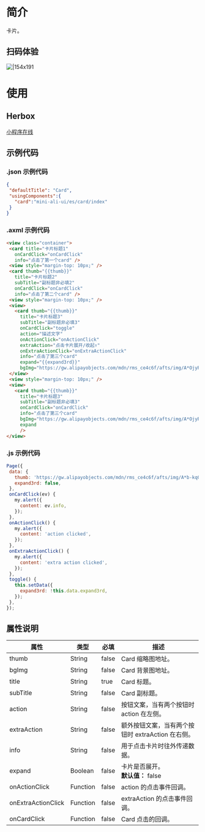 
# 简介
卡片。

## 扫码体验
![|154x191](https://mdn.alipayobjects.com/afts/img/A*tPTnSI54PusAAAAAAAAAAABkAa8wAA/original?bz=openpt_doc&t=ngISZ3PEd03jNify0dMxKwAAAABkMK8AAAAA#align=left&display=inline&height=191&margin=%5Bobject%20Object%5D&originHeight=191&originWidth=154&status=done&style=none&width=154)

# 使用

## Herbox
[小程序在线](https://herbox-embed.alipay.com/s/doc-aliui-card?theme=light&previewZoom=75&chInfo=openhome-doc) 

## 示例代码

### .json 示例代码
```json
{
 "defaultTitle": "Card",
 "usingComponents":{
   "card":"mini-ali-ui/es/card/index"
 }
}
```

### .axml 示例代码
```html
<view class="container">
 <card title="卡片标题1"
   onCardClick="onCardClick"
   info="点击了第一个card" />
 <view style="margin-top: 10px;" />
 <card thumb="{{thumb}}"
   title="卡片标题2"
   subTitle="副标题非必填2"
   onCardClick="onCardClick"
   info="点击了第二个card" />
 <view style="margin-top: 10px;" />
 <view>
   <card thumb="{{thumb}}"
     title="卡片标题3"
     subTitle="副标题非必填3"
     onCardClick="toggle"
     action="描述文字"
     onActionClick="onActionClick"
     extraAction="点击卡片展开/收起↑"
     onExtraActionClick="onExtraActionClick"
     info="点击了第三个card"
     expand="{{expand3rd}}"
     bgImg="https://gw.alipayobjects.com/mdn/rms_ce4c6f/afts/img/A*OjyRRqjLM6MAAAAAAAAAAABkARQnAQ" />
 </view>
 <view style="margin-top: 10px;" />
 <view>
   <card thumb="{{thumb}}"
     title="卡片标题3"
     subTitle="副标题非必填3"
     onCardClick="onCardClick"
     info="点击了第三个card"
     bgImg="https://gw.alipayobjects.com/mdn/rms_ce4c6f/afts/img/A*OjyRRqjLM6MAAAAAAAAAAABkARQnAQ"
     expand
     />
</view>
```

### .js 示例代码
```javascript
Page({
 data: {
   thumb: 'https://gw.alipayobjects.com/mdn/rms_ce4c6f/afts/img/A*b-kqQ4RZgsYAAAAAAAAAAABkARQnAQ',
   expand3rd: false,
 },
 onCardClick(ev) {
   my.alert({
     content: ev.info,
   });
 },
 onActionClick() {
   my.alert({
     content: 'action clicked',
   });
 },
 onExtraActionClick() {
   my.alert({
     content: 'extra action clicked',
   });
 },
 toggle() {
   this.setData({
     expand3rd: !this.data.expand3rd,
   });
 },
});
```

## 属性说明
| **属性** | **类型** | **必填** | **描述** |
| --- | --- | --- | --- |
| thumb | String | false | Card 缩略图地址。 |
| bgImg | String | false | Card 背景图地址。 |
| title | String | true | Card 标题。 |
| subTitle | String | false | Card 副标题。 |
| action | String | false | 按钮文案，当有两个按钮时 action 在左侧。 |
| extraAction | String | false | 额外按钮文案，当有两个按钮时 extraAction 在右侧。 |
| info | String | false | 用于点击卡片时往外传递数据。 |
| expand | Boolean | false | 卡片是否展开。<br />**默认值：** false |
| onActionClick | Function | false | action 的点击事件回调。 |
| onExtraActionClick | Function | false | extraAction 的点击事件回调。 |
| onCardClick | Function | false | Card 点击的回调。 |

